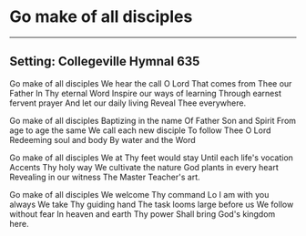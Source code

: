 # Go make of all disciples

***

## Setting: Collegeville Hymnal 635

Go make of all disciples
We hear the call O Lord
That comes from Thee our Father
In Thy eternal Word
Inspire our ways of learning
Through earnest fervent prayer
And let our daily living
Reveal Thee everywhere.

Go make of all disciples
Baptizing in the name
Of Father Son and Spirit
From age to age the same
We call each new disciple
To follow Thee O Lord
Redeeming soul and body
By water and the Word

Go make of all disciples
We at Thy feet would stay
Until each life's vocation
Accents Thy holy way
We cultivate the nature
God plants in every heart
Revealing in our witness
The Master Teacher's art.

Go make of all disciples
We welcome Thy command
Lo I am with you always
We take Thy guiding hand
The task looms large before us
We follow without fear
In heaven and earth Thy power
Shall bring God's kingdom here.